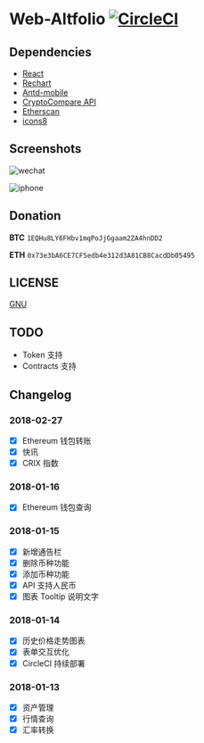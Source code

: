 # Web-Altfolio [![CircleCI](https://circleci.com/gh/discountry/web-altfolio.png?&circle-token=6855f1409993e2d3f11942442dd75ad6e6c7e0f0)](https://circleci.com/gh/discountry/web-altfolio)

## Dependencies

* [React](https://reactjs.org)
* [Rechart](http://recharts.org)
* [Antd-mobile](https://mobile.ant.design/index-cn)
* [CryptoCompare API](https://www.cryptocompare.com/api/)
* [Etherscan](https://etherscan.io/apis)
* [icons8](https://icons8.cn)

## Screenshots

![wechat](https://i.loli.net/2018/01/16/5a5deda2adc5e.jpg)

![iphone](https://i.loli.net/2018/01/16/5a5deda31166a.jpg)

## Donation

**BTC** `1EQHu8LY6FHbv1mqPoJjGgaam2ZA4hnDD2`

**ETH** `0x73e3bA6CE7CF5edb4e312d3A81CB8CacdDb05495`

## LICENSE

[GNU](https://github.com/discountry/web-altfolio/blob/master/LICENSE)

## TODO

* Token 支持
* Contracts 支持

## Changelog

### 2018-02-27

* [x] Ethereum 钱包转账
* [x] 快讯
* [x] CRIX 指数

### 2018-01-16

* [x] Ethereum 钱包查询

### 2018-01-15

* [x] 新增通告栏
* [x] 删除币种功能
* [x] 添加币种功能
* [x] API 支持人民币
* [x] 图表 Tooltip 说明文字

### 2018-01-14

* [x] 历史价格走势图表
* [x] 表单交互优化
* [x] CircleCI 持续部署

### 2018-01-13

* [x] 资产管理
* [x] 行情查询
* [x] 汇率转换
